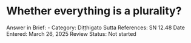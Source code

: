 # Whether everything is a plurality?

Answer in Brief: -
 Category: Diṭṭhigato
Sutta References: SN 12.48
Date Entered: March 26, 2025
Review Status: Not started